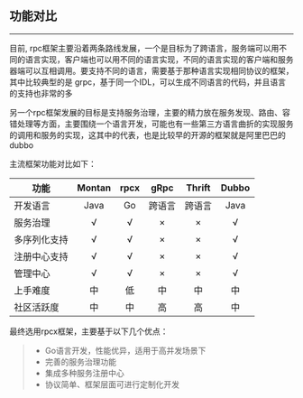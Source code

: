 ## 功能对比
-----------
目前, rpc框架主要沿着两条路线发展，一个是目标为了跨语言，服务端可以用不同的语言实现，客户端也可以用不同的语言实现，不同的语言实现的客户端和服务器端可以互相调用。要支持不同的语言，需要基于那种语言实现相同协议的框架，其中比较典型的是 grpc，基于同一个IDL，可以生成不同语言的代码，并且语言的支持也非常的多

另一个rpc框架发展的目标是支持服务治理，主要的精力放在服务发现、路由、容错处理等方面，主要围绕一个语言开发，可能也有一些第三方语言曲折的实现服务的调用和服务的实现，这其中的代表，也是比较早的开源的框架就是阿里巴巴的dubbo


主流框架功能对比如下：

| 功能           |  Montan  |  rpcx   |  gRpc  |  Thrift  |  Dubbo  | 
| --------       | :------: | :----:  | :----: | :------: | :----:  |
| 开发语言       |   Java   |   Go    | 跨语言 |  跨语言  |  Java   |
| 服务治理       |    √     |    √    |   ×    |    ×     |   √     |
| 多序列化支持   |    √     |    √    |   ×    |    ×     |   √     |
| 注册中心支持   |    √     |    √    |   ×    |    ×     |   √     |
| 管理中心       |    √     |    √    |   ×    |    ×     |   √     |
| 上手难度       |    中    |    低   |   中   |    中    |   中    |
| 社区活跃度     |    中    |    中   |   高   |    高    |   中    |


最终选用rpcx框架，主要基于以下几个优点：

> * Go语言开发，性能优异，适用于高并发场景下
> * 完善的服务治理功能
> * 集成多种服务注册中心
> * 协议简单、框架层面可进行定制化开发 

